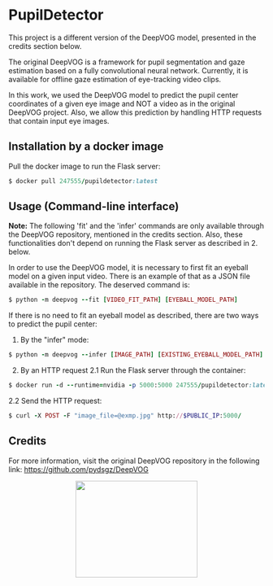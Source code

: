 # **PupilDetector** #

This project is a different version of the DeepVOG model, presented in the credits section below.

The original DeepVOG is a framework for pupil segmentation and gaze estimation based on a fully convolutional neural network.
Currently, it is available for offline gaze estimation of eye-tracking video clips.

In this work, we used the DeepVOG model to predict the pupil center coordinates of a given eye image and NOT a video as in the original DeepVOG project. Also, we allow this prediction by handling HTTP requests that contain input eye images.

## Installation by a docker image ##

Pull the docker image to run the Flask server:
```ruby
$ docker pull 247555/pupildetector:latest
```

## Usage (Command-line interface) ##

**Note:** The following 'fit' and the 'infer' commands are only available through the DeepVOG repository, mentioned in the credits section. Also, these functionalities don't depend on running the Flask server as described in 2. below.

In order to use the DeepVOG model, it is necessary to first fit an eyeball model on a given input video. There is an example of that as a JSON file available in the repository. The deserved command is:
```ruby
$ python -m deepvog --fit [VIDEO_FIT_PATH] [EYEBALL_MODEL_PATH]
```

If there is no need to fit an eyeball model as described, there are two ways to predict the pupil center:
1. By the "infer" mode:
```ruby
$ python -m deepvog --infer [IMAGE_PATH] [EXISTING_EYEBALL_MODEL_PATH] [CSV_RESULTS_FILE_PATH] -v [IMAGE_INFERENCE_PATH]
```

2. By an HTTP request
2.1 Run the Flask server through the container:
```ruby
$ docker run -d --runtime=nvidia -p 5000:5000 247555/pupildetector:latest python /notebooks/DeepVOG_dspip/deepvog/_main_.py
```

2.2 Send the HTTP request:
```ruby
$ curl -X POST -F "image_file=@exmp.jpg" http://$PUBLIC_IP:5000/
```

## Credits ##
For more information, visit the original DeepVOG repository in the following link: https://github.com/pydsgz/DeepVOG

<p align="center">
  <img width="240" height="190" src="deepvog_exmp.gif">
</p>
